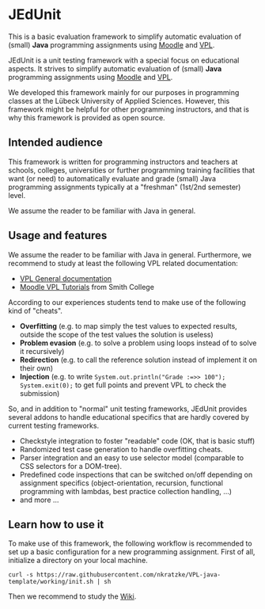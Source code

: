 # JEdUnit

This is a basic evaluation framework to simplify automatic evaluation of (small) __Java__ programming assignments
using [Moodle](https://moodle.org/) and [VPL](http://vpl.dis.ulpgc.es/).

JEdUnit is a unit testing framework with a special focus on educational aspects. It strives to simplify automatic evaluation of (small) __Java__ programming assignments using [Moodle](https://moodle.org/) and [VPL](http://vpl.dis.ulpgc.es/).

We developed this framework mainly for our purposes in programming classes at the Lübeck University of Applied Sciences. However, this framework might be helpful for other programming instructors, and that is why this framework is provided as open source.

## Intended audience

This framework is written for programming instructors and teachers at schools, colleges, universities or further
programming training facilities that want (or need) to automatically evaluate and grade (small)
Java programming assignments typically at a "freshman" (1st/2nd semester) level.

We assume the reader to be familiar with Java in general.

## Usage and features

We assume the reader to be familiar with Java in general.
Furthermore, we recommend to study at least the following VPL related documentation:

- [VPL General documentation](http://vpl.dis.ulpgc.es/index.php/support)
- [Moodle VPL Tutorials](http://www.science.smith.edu/dftwiki/index.php/Moodle_VPL_Tutorials) from Smith College

According to our experiences students tend to make use of the following kind of "cheats".

- __Overfitting__ (e.g. to map simply the test values to expected results, outside the scope of the test values the solution is useless)
- __Problem evasion__ (e.g. to solve a problem using loops instead of to solve it recursively)
- __Redirection__ (e.g. to call the reference solution instead of implement it on their own)
- __Injection__ (e.g. to write `System.out.println("Grade :=>> 100"); System.exit(0);` to get full points and prevent VPL to check the submission)

So, and in addition to "normal" unit testing frameworks, JEdUnit provides several addons to handle
educational specifics that are hardly covered by current testing frameworks.

- Checkstyle integration to foster "readable" code (OK, that is basic stuff)
- Randomized test case generation to handle overfitting cheats.
- Parser integration and an easy to use selector model (comparable to CSS selectors for a DOM-tree).
- Predefined code inspections that can be switched on/off depending on assignment specifics (object-orientation, recursion, functional programming with lambdas, best practice collection handling, ...)
- and more ...

## Learn how to use it

To make use of this framework, the following workflow is recommended to set up a basic configuration for a new programming assignment.
First of all, initialize a directory on your local machine.

```
curl -s https://raw.githubusercontent.com/nkratzke/VPL-java-template/working/init.sh | sh
```

Then we recommend to study the [Wiki](../../wiki).
